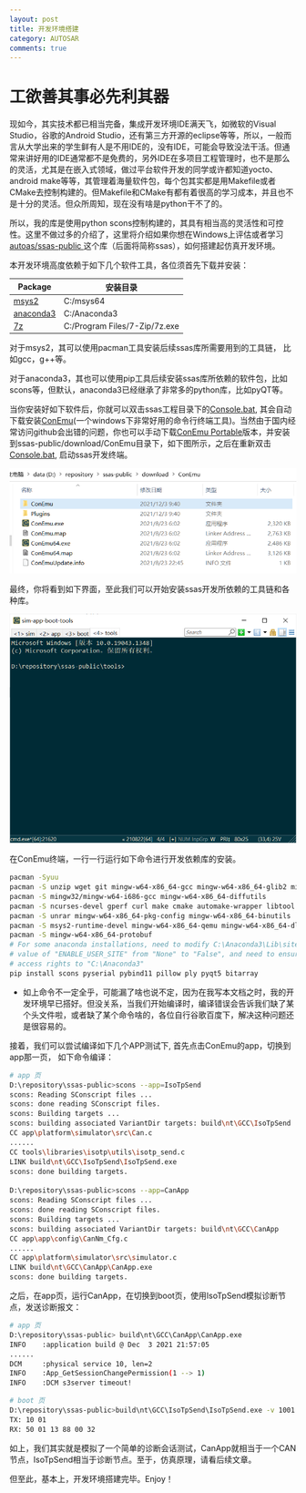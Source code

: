 ```yaml
---
layout: post
title: 开发环境搭建
category: AUTOSAR
comments: true
---
```


# 工欲善其事必先利其器

现如今，其实技术都已相当完备，集成开发环境IDE满天飞，如微软的Visual Studio，谷歌的Android Studio，还有第三方开源的eclipse等等，所以，一般而言从大学出来的学生鲜有人是不用IDE的，没有IDE，可能会导致没法干活。但通常来讲好用的IDE通常都不是免费的，另外IDE在多项目工程管理时，也不是那么的灵活，尤其是在嵌入式领域，做过平台软件开发的同学或许都知道yocto、android make等等，其管理着海量软件包，每个包其实都是用Makefile或者CMake去控制构建的。但Makefile和CMake有都有着很高的学习成本，并且也不是十分的灵活。但众所周知，现在没有啥是python干不了的。

所以，我的库是使用python scons控制构建的，其具有相当高的灵活性和可控性。这里不做过多的介绍了，这里将介绍如果你想在Windows上评估或者学习[autoas/ssas-public ](https://github.com/autoas/ssas-public)这个库（后面将简称ssas），如何搭建起仿真开发环境。

本开发环境高度依赖于如下几个软件工具，各位须首先下载并安装：


| Package                             | 安装目录 |
| ---------------------------------------- | ----------- |
| [msys2]([MSYS2](https://www.msys2.org/)) | C:/msys64 |
| [anaconda3](https://www.anaconda.com/)   | C:/Anaconda3 |
|  [7z](https://sparanoid.com/lab/7z/)  | C:/Program Files/7-Zip/7z.exe |

对于msys2，其可以使用pacman工具安装后续ssas库所需要用到的工具链， 比如gcc，g++等。

对于anaconda3，其也可以使用pip工具后续安装ssas库所依赖的软件包，比如scons等，但默认，anaconda3已经继承了非常多的python库，比如pyQT等。

当你安装好如下软件后，你就可以双击ssas工程目录下的[Console.bat](https://github.com/autoas/ssas-public/blob/master/Console.bat), 其会自动下载安装[ConEmu](https://conemu.github.io/)(一个windows下非常好用的命令行终端工具)。当然由于国内经常访问github会出错的问题，你也可以手动下载[ConEmu Portable](https://www.fosshub.com/ConEmu.html)版本，并安装到ssas-public/download/ConEmu目录下，如下图所示，之后在重新双击[Console.bat](https://github.com/autoas/ssas-public/blob/master/Console.bat), 启动ssas开发终端。

![ConEum Install](../images/conemu-install.png)

最终，你将看到如下界面，至此我们可以开始安装ssas开发所依赖的工具链和各种库。

![conemu-terminal](../images/conemu-terminal.png)

在ConEmu终端，一行一行运行如下命令进行开发依赖库的安装。

```sh
pacman -Syuu
pacman -S unzip wget git mingw-w64-x86_64-gcc mingw-w64-x86_64-glib2 mingw-w64-x86_64-gtk3
pacman -S mingw32/mingw-w64-i686-gcc mingw-w64-x86_64-diffutils
pacman -S ncurses-devel gperf curl make cmake automake-wrapper libtool
pacman -S unrar mingw-w64-x86_64-pkg-config mingw-w64-x86_64-binutils
pacman -S msys2-runtime-devel mingw-w64-x86_64-qemu mingw-w64-x86_64-dlfcn
pacman -S mingw-w64-x86_64-protobuf
# For some anaconda installations, need to modify C:\Anaconda3\Lib\site.py to change the
# value of "ENABLE_USER_SITE" from "None" to "False", and need to ensure the user has full
# access rights to "C:\Anaconda3"
pip install scons pyserial pybind11 pillow ply pyqt5 bitarray
```

* 如上命令不一定全乎，可能漏了啥也说不定，因为在我写本文档之时，我的开发环境早已搭好。但没关系，当我们开始编译时，编译错误会告诉我们缺了某个头文件啦，或者缺了某个命令啥的，各位自行谷歌百度下，解决这种问题还是很容易的。

接着，我们可以尝试编译如下几个APP测试下, 首先点击ConEmu的app，切换到app那一页， 如下命令编译：

```sh
# app 页
D:\repository\ssas-public>scons --app=IsoTpSend
scons: Reading SConscript files ...
scons: done reading SConscript files.
scons: Building targets ...
scons: building associated VariantDir targets: build\nt\GCC\IsoTpSend
CC app\platform\simulator\src\Can.c
......
CC tools\libraries\isotp\utils\isotp_send.c
LINK build\nt\GCC\IsoTpSend\IsoTpSend.exe
scons: done building targets.

D:\repository\ssas-public>scons --app=CanApp
scons: Reading SConscript files ...
scons: done reading SConscript files.
scons: Building targets ...
scons: building associated VariantDir targets: build\nt\GCC\CanApp
CC app\app\config\CanNm_Cfg.c
......
CC app\platform\simulator\src\simulator.c
LINK build\nt\GCC\CanApp\CanApp.exe
scons: done building targets.
```

之后，在app页，运行CanApp，在切换到boot页，使用IsoTpSend模拟诊断节点，发送诊断报文：

```sh
# app 页
D:\repository\ssas-public> build\nt\GCC\CanApp\CanApp.exe
INFO    :application build @ Dec  3 2021 21:57:05
......
DCM     :physical service 10, len=2
INFO    :App_GetSessionChangePermission(1 --> 1)
INFO    :DCM s3server timeout!
```
```sh
# boot 页
D:\repository\ssas-public>build\nt\GCC\IsoTpSend\IsoTpSend.exe -v 1001
TX: 10 01
RX: 50 01 13 88 00 32
```

如上，我们其实就是模拟了一个简单的诊断会话测试，CanApp就相当于一个CAN节点，IsoTpSend相当于诊断节点。至于，仿真原理，请看后续文章。

但至此，基本上，开发环境搭建完毕。Enjoy！
